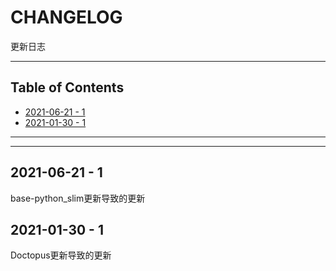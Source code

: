 # CHANGELOG

更新日志

---

## Table of Contents

<!-- vim-markdown-toc GFM -->

* [2021-06-21 - 1](#2021-06-21---1)
* [2021-01-30 - 1](#2021-01-30---1)

<!-- vim-markdown-toc -->

---

<!-- Object info -->

---

## 2021-06-21 - 1

base-python_slim更新导致的更新

## 2021-01-30 - 1

Doctopus更新导致的更新
